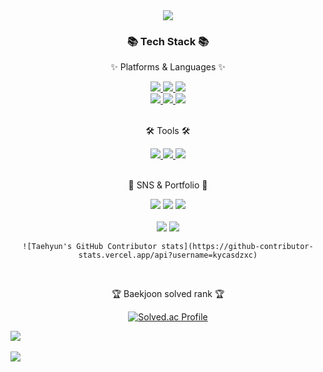 <div align=center>
	<img src="https://capsule-render.vercel.app/api?type=waving&color=auto&height=200&section=header&text=SpringBoot!&fontSize=90" />	
</div>
<div align=center>
	<h3>📚 Tech Stack 📚</h3>
	<p>✨ Platforms & Languages ✨</p>
	<a href="https://namu.wiki/w/Spring(%ED%94%84%EB%A0%88%EC%9E%84%EC%9B%8C%ED%81%AC)">
	  <img src="https://img.shields.io/badge/spring-6DB33F?style=flat&logo=Spring&logoColor=white"/>
	</a>
	<a href="https://namu.wiki/w/Java">
	  <img src="https://img.shields.io/badge/Java-007396?style=flat&logo=Conda-Forge&logoColor=white"/>
	</a>
	<a href="https://namu.wiki/w/%EC%98%A4%EB%9D%BC%ED%81%B4%20%EB%8D%B0%EC%9D%B4%ED%84%B0%EB%B2%A0%EC%9D%B4%EC%8A%A4">
	  <img src="https://img.shields.io/badge/Oracle%20SQL-F80000?style=flat&logo=Oracle&logoColor=white" />
	</a>
	<br>
	<a href="https://namu.wiki/w/HTML5">
	  <img src="https://img.shields.io/badge/HTML5-E34F26?style=flat&logo=HTML5&logoColor=white" />
	</a>
	<a href="https://namu.wiki/w/CSS">
	  <img src="https://img.shields.io/badge/CSS3-1572B6?style=flat&logo=CSS3&logoColor=white" />
	</a>
	<a href="https://namu.wiki/w/JavaScript">
	  <img src="https://img.shields.io/badge/JavaScript-F7DF1E?style=flat&logo=JavaScript&logoColor=white" />
	</a>
	<br>
	<br>
	<p>🛠 Tools 🛠</p>
	<a href="https://www.google.com/search?q=eclipse+github+%EC%97%B0%EB%8F%99&oq=eclipse+github+&aqs=chrome.1.69i57j0i512l9.9755j0j9&sourceid=chrome&ie=UTF-8">
	  <img src="https://img.shields.io/badge/GitHub-181717?style=flat&logo=GitHub&logoColor=white"/>
	</a>
	<a href="https://www.eclipse.org/downloads/">
	  <img src="https://img.shields.io/badge/Eclipse%20IDE-2C2255?style=flat&logo=EclipseIDE&logoColor=white" />
	</a>
	<a href="https://www.oracle.com/database/sqldeveloper/technologies/download/">
	  <img src="https://img.shields.io/badge/SqlDeveloper-809CC9?style=flat&logo=Oracle&logoColor=white" />
	</a>
	<br>
	<br>
	<p>🎨 SNS & Portfolio 🎨</p>
	<a href="#"><img src="https://img.shields.io/badge/Portfolio-FF3633?style=flat&logo=Micro.blog&logoColor=white" /></a>
	<a href="mailto:2001february@mokpo.ac.kr"><img src="https://img.shields.io/badge/Mail-30B980?style=flat&logo=Gmail&logoColor=white" /></a>
	<a href="https://gentle-snowboard-1c6.notion.site/Yermi-5e8c65dba4df4ab09e83665cf2ee001d">
	<img src="https://img.shields.io/badge/Notion-000000?style=flat&logo=Notion&logoColor=white" />
	</a>
	<br>
	<br>
	<img src="https://github-readme-stats.vercel.app/api/top-langs/?username=kycasdzxc&layout=compact">
	<img src="https://github-readme-stats.vercel.app/api?username=kycasdzxc&show_icons=true">

	![Taehyun's GitHub Contributor stats](https://github-contributor-stats.vercel.app/api?username=kycasdzxc)

<br>
<p>🏆 Baekjoon solved rank 🏆</p>
	
[![Solved.ac Profile](http://mazassumnida.wtf/api/v2/generate_badge?boj=kycasdzxc)](https://solved.ac/kycasdzxc)
</div>

<img src="https://github-readme-stats.vercel.app/api/top-langs/?username=hun&layout=compact"><br><br>
<img src="https://github-readme-stats.vercel.app/api?username=hun&show_icons=true">

